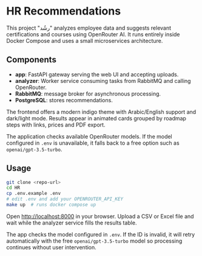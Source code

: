 # HR Recommendations

This project "رشُد" analyzes employee data and suggests relevant certifications and courses using OpenRouter AI. It runs entirely inside Docker Compose and uses a small microservices architecture.

## Components
- **app**: FastAPI gateway serving the web UI and accepting uploads.
- **analyzer**: Worker service consuming tasks from RabbitMQ and calling OpenRouter.
- **RabbitMQ**: message broker for asynchronous processing.
- **PostgreSQL**: stores recommendations.

The frontend offers a modern indigo theme with Arabic/English support and dark/light mode. Results appear in animated cards grouped by roadmap steps with links, prices and PDF export.

The application checks available OpenRouter models. If the model configured in `.env` is unavailable, it falls back to a free option such as `openai/gpt-3.5-turbo`.

## Usage
```bash
git clone <repo-url>
cd HR
cp .env.example .env
# edit .env and add your OPENROUTER_API_KEY
make up  # runs docker compose up
```
Open <http://localhost:8000> in your browser. Upload a CSV or Excel file and wait while the analyzer service fills the results table.

The app checks the model configured in `.env`. If the ID is invalid, it will retry automatically with the free `openai/gpt-3.5-turbo` model so processing continues without user intervention.
